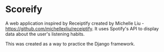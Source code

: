 
# Scoreify

A web application inspired by Receiptify created by Michelle Liu - https://github.com/michellexliu/receiptify. It uses Spotify's API to display data about the user's listening habits. 

This was created as a way to practice the Django framework.
